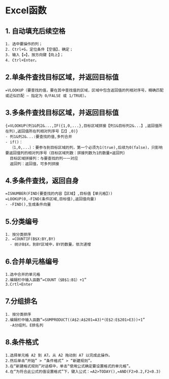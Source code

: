 # Excel函数
## 1. 自动填充后续空格
```
1. 选中要操作的列；
2. Ctrl+G，定位条件【空值】，确定；
3. 输入【=】，按方向键【向上】；
4. Ctrl+Enter。
```

## 2.单条件查找目标区域，并返回目标值
```
=VLOOKUP（要查找的值，要在其中查找值的区域，区域中包含返回值的列相对序号，精确匹配或近似匹配 – 指定为 0/FALSE 或 1/TRUE）。
```

## 3.多条件查找目标区域，并返回目标值
```
{=VLOOKUP(列1&列2&...,IF({1,0,...},目标区域拼接【列1&目标列2&...】,返回值所在列),返回值所在列相对列序号【2】,0)}
- 列1&列2&...:要查找的值,多列合并
- if()：
  ｛1,0,...｝：要参与到目标区域的列，第一个必须为1(true),后续为0(false)，只影响要返回值列的相对列序号（目标区域列数：拼接列数为1的数量+返回列）
  目标区域拼接列：与要查找的列一一对应
  返回列：返回值，可多列拼接
```
## 4.多条件查找，返回自身
```
=ISNUMBER(FIND(要查找的内容【区域】,目标值【单元格】))
=LOOKUP(0,-FIND(条件区域,目标值),返回值向量)
- -FIND(),生成条件向量

```
## 5.分类编号
```
1. 按分类排序
2. =COUNTIF(B$X:BY,BY)
  - 统计B$X，到BY区域中，BY的数量，依次递增
```
## 6.合并单元格编号
```
1.选中合并的单元格
2.编辑栏中输入函数“=COUNT（$B$1:B1）+1”
3.Crtl+Enter
```
## 7.分组排名
```
1. 按分类排序
2.编辑栏中输入函数“=SUMPRODUCT((A$2:A$201=A3)*(E$2:E$201>E3))+1”
  -A分组列，E排名列
```
## 8.条件格式
```
1.选择单元格 A2 到 A7。从 A2 拖动到 A7 以完成此操作。
2.然后单击“开始” > “条件格式” > “新建规则”。
3.在“新建格式规则”对话框中，单击“使用公式确定要设置格式的单元格”。
4.在“为符合此公式的值设置格式”下，键入公式：=A2>TODAY(),=AND(F2>0.2,F2<0.3)
```
